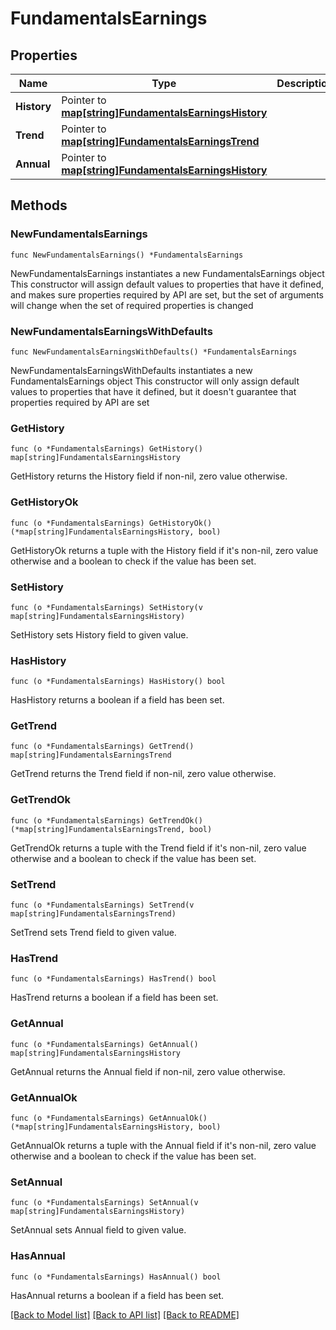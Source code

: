# FundamentalsEarnings

## Properties

Name | Type | Description | Notes
------------ | ------------- | ------------- | -------------
**History** | Pointer to [**map[string]FundamentalsEarningsHistory**](FundamentalsEarningsHistory.md) |  | [optional] 
**Trend** | Pointer to [**map[string]FundamentalsEarningsTrend**](FundamentalsEarningsTrend.md) |  | [optional] 
**Annual** | Pointer to [**map[string]FundamentalsEarningsHistory**](FundamentalsEarningsHistory.md) |  | [optional] 

## Methods

### NewFundamentalsEarnings

`func NewFundamentalsEarnings() *FundamentalsEarnings`

NewFundamentalsEarnings instantiates a new FundamentalsEarnings object
This constructor will assign default values to properties that have it defined,
and makes sure properties required by API are set, but the set of arguments
will change when the set of required properties is changed

### NewFundamentalsEarningsWithDefaults

`func NewFundamentalsEarningsWithDefaults() *FundamentalsEarnings`

NewFundamentalsEarningsWithDefaults instantiates a new FundamentalsEarnings object
This constructor will only assign default values to properties that have it defined,
but it doesn't guarantee that properties required by API are set

### GetHistory

`func (o *FundamentalsEarnings) GetHistory() map[string]FundamentalsEarningsHistory`

GetHistory returns the History field if non-nil, zero value otherwise.

### GetHistoryOk

`func (o *FundamentalsEarnings) GetHistoryOk() (*map[string]FundamentalsEarningsHistory, bool)`

GetHistoryOk returns a tuple with the History field if it's non-nil, zero value otherwise
and a boolean to check if the value has been set.

### SetHistory

`func (o *FundamentalsEarnings) SetHistory(v map[string]FundamentalsEarningsHistory)`

SetHistory sets History field to given value.

### HasHistory

`func (o *FundamentalsEarnings) HasHistory() bool`

HasHistory returns a boolean if a field has been set.

### GetTrend

`func (o *FundamentalsEarnings) GetTrend() map[string]FundamentalsEarningsTrend`

GetTrend returns the Trend field if non-nil, zero value otherwise.

### GetTrendOk

`func (o *FundamentalsEarnings) GetTrendOk() (*map[string]FundamentalsEarningsTrend, bool)`

GetTrendOk returns a tuple with the Trend field if it's non-nil, zero value otherwise
and a boolean to check if the value has been set.

### SetTrend

`func (o *FundamentalsEarnings) SetTrend(v map[string]FundamentalsEarningsTrend)`

SetTrend sets Trend field to given value.

### HasTrend

`func (o *FundamentalsEarnings) HasTrend() bool`

HasTrend returns a boolean if a field has been set.

### GetAnnual

`func (o *FundamentalsEarnings) GetAnnual() map[string]FundamentalsEarningsHistory`

GetAnnual returns the Annual field if non-nil, zero value otherwise.

### GetAnnualOk

`func (o *FundamentalsEarnings) GetAnnualOk() (*map[string]FundamentalsEarningsHistory, bool)`

GetAnnualOk returns a tuple with the Annual field if it's non-nil, zero value otherwise
and a boolean to check if the value has been set.

### SetAnnual

`func (o *FundamentalsEarnings) SetAnnual(v map[string]FundamentalsEarningsHistory)`

SetAnnual sets Annual field to given value.

### HasAnnual

`func (o *FundamentalsEarnings) HasAnnual() bool`

HasAnnual returns a boolean if a field has been set.


[[Back to Model list]](../README.md#documentation-for-models) [[Back to API list]](../README.md#documentation-for-api-endpoints) [[Back to README]](../README.md)


